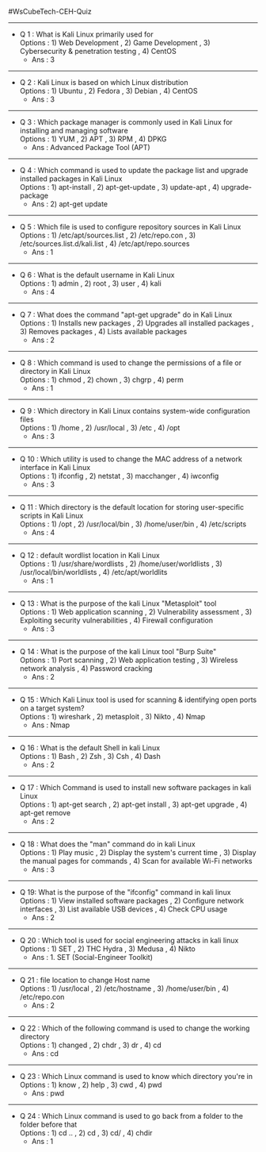 #WsCubeTech-CEH-Quiz

---

- Q 1 : What is Kali Linux primarily used for<br>Options : 1) Web Development , 2) Game Development , 3) Cybersecurity & penetration testing , 4) CentOS
	- Ans : 3
---
- Q 2 : Kali Linux is based on which Linux distribution <br>Options : 1) Ubuntu , 2) Fedora , 3) Debian , 4) CentOS
	- Ans : 3
---	
- Q 3 : Which package manager is commonly used in Kali Linux for installing and managing software <br>Options : 1) YUM , 2) APT , 3) RPM , 4) DPKG
	- Ans : Advanced Package Tool (APT)
---	
- Q 4 : Which command is used to update the package list and upgrade installed packages in Kali Linux <br>Options : 1) apt-install , 2) apt-get-update , 3) update-apt , 4) upgrade-package
	- Ans : 2) apt-get update 
---	
- Q 5 : Which file is used to configure repository sources in Kali Linux<br>Options : 1) /etc/apt/sources.list  , 2) /etc/repo.con , 3) /etc/sources.list.d/kali.list  , 4) /etc/apt/repo.sources
	- Ans : 1
---	
- Q 6 : What is the default username in Kali Linux<br>Options : 1) admin , 2) root , 3) user , 4) kali
	- Ans : 4
---	
- Q 7 : What does the command "apt-get upgrade" do in Kali Linux<br>Options : 1) Installs new packages , 2) Upgrades all installed packages , 3) Removes packages  , 4) Lists available packages
	- Ans : 2
---	
- Q 8 : Which command is used to change the permissions of a file or directory in Kali Linux<br>Options : 1) chmod , 2) chown , 3) chgrp , 4) perm
	- Ans : 1
---	
- Q 9 : Which directory in Kali Linux contains system-wide configuration files<br>Options : 1) /home , 2) /usr/local , 3) /etc , 4) /opt
	- Ans : 3
---	 
- Q 10 : Which utility is used to change the MAC address of a network interface in Kali Linux<br>Options : 1) ifconfig  , 2) netstat  , 3) macchanger  , 4) iwconfig
	- Ans : 3
---	 
- Q 11 : Which directory is the default location for storing user-specific scripts in Kali Linux<br>Options : 1) /opt , 2) /usr/local/bin , 3) /home/user/bin , 4) /etc/scripts
	- Ans : 4
---	 
- Q 12 : default wordlist location in Kali Linux<br>Options : 1) /usr/share/wordlists , 2) /home/user/worldlists , 3) /usr/local/bin/worldlists , 4) /etc/apt/worldlits
	- Ans : 1
---	 
- Q 13 : What is the purpose of the kali Linux "Metasploit" tool<br>Options : 1) Web application scanning , 2) Vulnerability assessment , 3) Exploiting security vulnerabilities , 4) Firewall configuration
	- Ans : 3
---	 
- Q 14 : What is the purpose of the kali Linux tool "Burp Suite"<br>Options : 1) Port scanning  , 2) Web application testing , 3) Wireless network analysis , 4) Password cracking
	- Ans : 2
---	 
- Q 15 : Which Kali Linux tool is used for scanning & identifying open ports on a target system? <br>Options : 1) wireshark , 2) metasploit , 3) Nikto , 4) Nmap
	- Ans : Nmap
---	 
- Q 16 : What is the default Shell in kali Linux <br>Options : 1) Bash , 2) Zsh , 3) Csh , 4) Dash
	- Ans : 2
---	 
- Q 17 : Which Command is used to install new software packages in kali Linux<br>Options : 1) apt-get search , 2) apt-get install , 3) apt-get upgrade , 4) apt-get remove
	- Ans : 2
---	 
- Q 18 : What does the "man" command do in kali Linux<br>Options : 1) Play music , 2) Display the system's current time , 3) Display the manual pages for commands , 4) Scan for available Wi-Fi networks
	- Ans : 3
---	 
- Q 19: What is the purpose of the "ifconfig" command in kali linux<br>Options : 1) View installed software packages , 2) Configure network interfaces , 3) List available USB devices , 4) Check CPU usage
	- Ans : 2
---	 
- Q 20 : Which tool is used for social engineering attacks in kali linux<br>Options : 1) SET , 2) THC Hydra , 3) Medusa , 4) Nikto
	- Ans : 1. SET (Social-Engineer Toolkit)
---	 
- Q 21 : file location to change Host name<br>Options : 1) /usr/local , 2) /etc/hostname , 3) /home/user/bin , 4) /etc/repo.con
	- Ans : 2
---	 
- Q 22 : Which of the following command is used to change the working directory<br>Options : 1) changed , 2) chdr , 3) dr , 4) cd
	- Ans : cd
---	 
- Q 23 : Which Linux command is used to know which directory you're in<br>Options : 1) know , 2) help , 3) cwd , 4) pwd
	- Ans : pwd
---	 
- Q 24 : Which Linux command is used to go back from a folder to the folder before that<br>Options : 1) cd .. , 2) cd , 3) cd/ , 4) chdir
	- Ans : 1